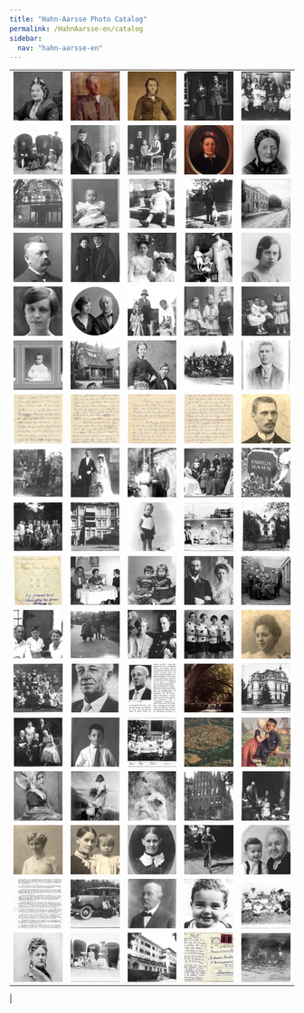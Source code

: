 ```yaml
---
title: "Hahn-Aarsse Photo Catalog"
permalink: /HahnAarsse-en/catalog
sidebar:
  nav: "hahn-aarsse-en"
---
```


||||||
| --- | --- | --- | --- | --- |
|[![AdrienneDeGrauw](/assets/images/HahnAarsse/small/AdrienneDeGrauw.jpg)](/assets/images/HahnAarsse/full/AdrienneDeGrauw.jpg)|[![BrunoHofmann](/assets/images/HahnAarsse/small/BrunoHofmann.jpg)](/assets/images/HahnAarsse/full/BrunoHofmann.jpg)|[![EdouardDeRidder](/assets/images/HahnAarsse/small/EdouardDeRidder.jpg)](/assets/images/HahnAarsse/full/EdouardDeRidder.jpg)|[![aalsmeer](/assets/images/HahnAarsse/small/aalsmeer.jpg)](/assets/images/HahnAarsse/full/aalsmeer.jpg)|[![aarsse_familie_1923](/assets/images/HahnAarsse/small/aarsse_familie_1923.jpg)](/assets/images/HahnAarsse/full/aarsse_familie_1923.jpg)|
|[![aarsse_fritz_1899_strand](/assets/images/HahnAarsse/small/aarsse_fritz_1899_strand.jpg)](/assets/images/HahnAarsse/full/aarsse_fritz_1899_strand.jpg)|[![aarsse_fritz_1907](/assets/images/HahnAarsse/small/aarsse_fritz_1907.jpg)](/assets/images/HahnAarsse/full/aarsse_fritz_1907.jpg)|[![aarsse_kleinkinderen](/assets/images/HahnAarsse/small/aarsse_kleinkinderen.jpg)](/assets/images/HahnAarsse/full/aarsse_kleinkinderen.jpg)|[![adegrauw](/assets/images/HahnAarsse/small/adegrauw.jpg)](/assets/images/HahnAarsse/full/adegrauw.jpg)|[![adrienne_de_grauw](/assets/images/HahnAarsse/small/adrienne_de_grauw.jpg)](/assets/images/HahnAarsse/full/adrienne_de_grauw.jpg)|
|[![apeldoorn](/assets/images/HahnAarsse/small/apeldoorn.jpg)](/assets/images/HahnAarsse/full/apeldoorn.jpg)|[![baby_do_hahn](/assets/images/HahnAarsse/small/baby_do_hahn.jpg)](/assets/images/HahnAarsse/full/baby_do_hahn.jpg)|[![baby_van_nagell](/assets/images/HahnAarsse/small/baby_van_nagell.jpg)](/assets/images/HahnAarsse/full/baby_van_nagell.jpg)|[![baron_van_nagell](/assets/images/HahnAarsse/small/baron_van_nagell.jpg)](/assets/images/HahnAarsse/full/baron_van_nagell.jpg)|[![buitenhuis](/assets/images/HahnAarsse/small/buitenhuis.jpg)](/assets/images/HahnAarsse/full/buitenhuis.jpg)|
|[![carl_lichtwark](/assets/images/HahnAarsse/small/carl_lichtwark.jpg)](/assets/images/HahnAarsse/full/carl_lichtwark.jpg)|[![charles_en_lout_aarsse](/assets/images/HahnAarsse/small/charles_en_lout_aarsse.jpg)](/assets/images/HahnAarsse/full/charles_en_lout_aarsse.jpg)|[![clara_hahn_en_jet_aarsse](/assets/images/HahnAarsse/small/clara_hahn_en_jet_aarsse.jpg)](/assets/images/HahnAarsse/full/clara_hahn_en_jet_aarsse.jpg)|[![dans_l_atelier](/assets/images/HahnAarsse/small/dans_l_atelier.jpg)](/assets/images/HahnAarsse/full/dans_l_atelier.jpg)|[![do_1924](/assets/images/HahnAarsse/small/do_1924.jpg)](/assets/images/HahnAarsse/full/do_1924.jpg)|
|[![do_hahn_1926](/assets/images/HahnAarsse/small/do_hahn_1926.jpg)](/assets/images/HahnAarsse/full/do_hahn_1926.jpg)|[![do_hahn_en_opa_aarse](/assets/images/HahnAarsse/small/do_hahn_en_opa_aarse.jpg)](/assets/images/HahnAarsse/full/do_hahn_en_opa_aarse.jpg)|[![do_in_bucarest](/assets/images/HahnAarsse/small/do_in_bucarest.jpg)](/assets/images/HahnAarsse/full/do_in_bucarest.jpg)|[![do_jet_en_louis1912](/assets/images/HahnAarsse/small/do_jet_en_louis1912.jpg)](/assets/images/HahnAarsse/full/do_jet_en_louis1912.jpg)|[![do_louis_en_jet_1906](/assets/images/HahnAarsse/small/do_louis_en_jet_1906.jpg)](/assets/images/HahnAarsse/full/do_louis_en_jet_1906.jpg)|
|[![do_louis_en_jet_hahn](/assets/images/HahnAarsse/small/do_louis_en_jet_hahn.jpg)](/assets/images/HahnAarsse/full/do_louis_en_jet_hahn.jpg)|[![doktershuis_in_elspeet](/assets/images/HahnAarsse/small/doktershuis_in_elspeet.jpg)](/assets/images/HahnAarsse/full/doktershuis_in_elspeet.jpg)|[![dorothea_krellenberg](/assets/images/HahnAarsse/small/dorothea_krellenberg.jpg)](/assets/images/HahnAarsse/full/dorothea_krellenberg.jpg)|[![elspeet_1932](/assets/images/HahnAarsse/small/elspeet_1932.jpg)](/assets/images/HahnAarsse/full/elspeet_1932.jpg)|[![georg_hahn_1890s](/assets/images/HahnAarsse/small/georg_hahn_1890s.jpg)](/assets/images/HahnAarsse/full/georg_hahn_1890s.jpg)|
|[![georg_hahn_letter_1918a](/assets/images/HahnAarsse/small/georg_hahn_letter_1918a.jpg)](/assets/images/HahnAarsse/full/georg_hahn_letter_1918a.jpg)|[![georg_hahn_letter_1918b](/assets/images/HahnAarsse/small/georg_hahn_letter_1918b.jpg)](/assets/images/HahnAarsse/full/georg_hahn_letter_1918b.jpg)|[![georg_hahn_letter_1918c](/assets/images/HahnAarsse/small/georg_hahn_letter_1918c.jpg)](/assets/images/HahnAarsse/full/georg_hahn_letter_1918c.jpg)|[![georg_hahn_letter_1918d](/assets/images/HahnAarsse/small/georg_hahn_letter_1918d.jpg)](/assets/images/HahnAarsse/full/georg_hahn_letter_1918d.jpg)|[![georg_hahn_verlovingsfoto](/assets/images/HahnAarsse/small/georg_hahn_verlovingsfoto.jpg)](/assets/images/HahnAarsse/full/georg_hahn_verlovingsfoto.jpg)|
|[![gus_jet_en_kleinkinderen](/assets/images/HahnAarsse/small/gus_jet_en_kleinkinderen.jpg)](/assets/images/HahnAarsse/full/gus_jet_en_kleinkinderen.jpg)|[![hahn_aarsse_marriage](/assets/images/HahnAarsse/small/hahn_aarsse_marriage.jpg)](/assets/images/HahnAarsse/full/hahn_aarsse_marriage.jpg)|[![hahn_aarsse_verloofd](/assets/images/HahnAarsse/small/hahn_aarsse_verloofd.jpg)](/assets/images/HahnAarsse/full/hahn_aarsse_verloofd.jpg)|[![hahn_aarsse_verloving](/assets/images/HahnAarsse/small/hahn_aarsse_verloving.jpg)](/assets/images/HahnAarsse/full/hahn_aarsse_verloving.jpg)|[![hahn_gravestone](/assets/images/HahnAarsse/small/hahn_gravestone.jpg)](/assets/images/HahnAarsse/full/hahn_gravestone.jpg)|
|[![hahn_sisters](/assets/images/HahnAarsse/small/hahn_sisters.jpg)](/assets/images/HahnAarsse/full/hahn_sisters.jpg)|[![hahn_sisters_house](/assets/images/HahnAarsse/small/hahn_sisters_house.jpg)](/assets/images/HahnAarsse/full/hahn_sisters_house.jpg)|[![hans_met_eendje](/assets/images/HahnAarsse/small/hans_met_eendje.jpg)](/assets/images/HahnAarsse/full/hans_met_eendje.jpg)|[![hoffmann_scheveningen](/assets/images/HahnAarsse/small/hoffmann_scheveningen.jpg)](/assets/images/HahnAarsse/full/hoffmann_scheveningen.jpg)|[![huis_van_nagell__a_](/assets/images/HahnAarsse/small/huis_van_nagell__a_.jpg)](/assets/images/HahnAarsse/full/huis_van_nagell__a_.jpg)|
|[![huis_van_nagell__b_](/assets/images/HahnAarsse/small/huis_van_nagell__b_.jpg)](/assets/images/HahnAarsse/full/huis_van_nagell__b_.jpg)|[![jet_60th_birthday](/assets/images/HahnAarsse/small/jet_60th_birthday.jpg)](/assets/images/HahnAarsse/full/jet_60th_birthday.jpg)|[![jet_aarse_en_clara_hahn](/assets/images/HahnAarsse/small/jet_aarse_en_clara_hahn.jpg)](/assets/images/HahnAarsse/full/jet_aarse_en_clara_hahn.jpg)|[![jet_aarse_en_gus_gerhard](/assets/images/HahnAarsse/small/jet_aarse_en_gus_gerhard.jpg)](/assets/images/HahnAarsse/full/jet_aarse_en_gus_gerhard.jpg)|[![jet_aarsse_1899](/assets/images/HahnAarsse/small/jet_aarsse_1899.jpg)](/assets/images/HahnAarsse/full/jet_aarsse_1899.jpg)|
|[![jet_en_lu](/assets/images/HahnAarsse/small/jet_en_lu.jpg)](/assets/images/HahnAarsse/full/jet_en_lu.jpg)|[![jet_jet_gus_en_ineke](/assets/images/HahnAarsse/small/jet_jet_gus_en_ineke.jpg)](/assets/images/HahnAarsse/full/jet_jet_gus_en_ineke.jpg)|[![jettie_en_dik](/assets/images/HahnAarsse/small/jettie_en_dik.jpg)](/assets/images/HahnAarsse/full/jettie_en_dik.jpg)|[![jetty_met_buurmeisjes](/assets/images/HahnAarsse/small/jetty_met_buurmeisjes.jpg)](/assets/images/HahnAarsse/full/jetty_met_buurmeisjes.jpg)|[![jo_aarsse_verlovingsfoto](/assets/images/HahnAarsse/small/jo_aarsse_verlovingsfoto.jpg)](/assets/images/HahnAarsse/full/jo_aarsse_verlovingsfoto.jpg)|
|[![kakschooltje](/assets/images/HahnAarsse/small/kakschooltje.jpg)](/assets/images/HahnAarsse/full/kakschooltje.jpg)|[![lcg_hahn](/assets/images/HahnAarsse/small/lcg_hahn.jpg)](/assets/images/HahnAarsse/full/lcg_hahn.jpg)|[![lcg_hahn_article](/assets/images/HahnAarsse/small/lcg_hahn_article.jpg)](/assets/images/HahnAarsse/full/lcg_hahn_article.jpg)|[![le_canalet](/assets/images/HahnAarsse/small/le_canalet.jpg)](/assets/images/HahnAarsse/full/le_canalet.jpg)|[![legation_de_pays_bas](/assets/images/HahnAarsse/small/legation_de_pays_bas.jpg)](/assets/images/HahnAarsse/full/legation_de_pays_bas.jpg)|
|[![lichtwark_family](/assets/images/HahnAarsse/small/lichtwark_family.jpg)](/assets/images/HahnAarsse/full/lichtwark_family.jpg)|[![louis_hahn_1913](/assets/images/HahnAarsse/small/louis_hahn_1913.jpg)](/assets/images/HahnAarsse/full/louis_hahn_1913.jpg)|[![louis_jetje_jo_en_do](/assets/images/HahnAarsse/small/louis_jetje_jo_en_do.jpg)](/assets/images/HahnAarsse/full/louis_jetje_jo_en_do.jpg)|[![luebeck](/assets/images/HahnAarsse/small/luebeck.jpg)](/assets/images/HahnAarsse/full/luebeck.jpg)|[![malie_en_jacques](/assets/images/HahnAarsse/small/malie_en_jacques.jpg)](/assets/images/HahnAarsse/full/malie_en_jacques.jpg)|
|[![malie_enfant](/assets/images/HahnAarsse/small/malie_enfant.jpg)](/assets/images/HahnAarsse/full/malie_enfant.jpg)|[![malie_la_cote](/assets/images/HahnAarsse/small/malie_la_cote.jpg)](/assets/images/HahnAarsse/full/malie_la_cote.jpg)|[![malie_prise_facile](/assets/images/HahnAarsse/small/malie_prise_facile.jpg)](/assets/images/HahnAarsse/full/malie_prise_facile.jpg)|[![marienkirchhof_luebeck](/assets/images/HahnAarsse/small/marienkirchhof_luebeck.jpg)](/assets/images/HahnAarsse/full/marienkirchhof_luebeck.jpg)|[![mimi_gus_ineke_jet_oma](/assets/images/HahnAarsse/small/mimi_gus_ineke_jet_oma.jpg)](/assets/images/HahnAarsse/full/mimi_gus_ineke_jet_oma.jpg)|
|[![nini_d_oultremont](/assets/images/HahnAarsse/small/nini_d_oultremont.jpg)](/assets/images/HahnAarsse/full/nini_d_oultremont.jpg)|[![oma_do_en_do_hahn](/assets/images/HahnAarsse/small/oma_do_en_do_hahn.jpg)](/assets/images/HahnAarsse/full/oma_do_en_do_hahn.jpg)|[![oma_do_hahn_krellenberg](/assets/images/HahnAarsse/small/oma_do_hahn_krellenberg.jpg)](/assets/images/HahnAarsse/full/oma_do_hahn_krellenberg.jpg)|[![oma_hahn](/assets/images/HahnAarsse/small/oma_hahn.jpg)](/assets/images/HahnAarsse/full/oma_hahn.jpg)|[![oma_hahn_en_lcg_hahn](/assets/images/HahnAarsse/small/oma_hahn_en_lcg_hahn.jpg)](/assets/images/HahnAarsse/full/oma_hahn_en_lcg_hahn.jpg)|
|[![oma_hahn_memoir](/assets/images/HahnAarsse/small/oma_hahn_memoir.jpg)](/assets/images/HahnAarsse/full/oma_hahn_memoir.jpg)|[![oom_gus_met_auto](/assets/images/HahnAarsse/small/oom_gus_met_auto.jpg)](/assets/images/HahnAarsse/full/oom_gus_met_auto.jpg)|[![opa_louis_aarsse_1918](/assets/images/HahnAarsse/small/opa_louis_aarsse_1918.jpg)](/assets/images/HahnAarsse/full/opa_louis_aarsse_1918.jpg)|[![roderic_aarsse](/assets/images/HahnAarsse/small/roderic_aarsse.jpg)](/assets/images/HahnAarsse/full/roderic_aarsse.jpg)|[![victoire_edith_strand](/assets/images/HahnAarsse/small/victoire_edith_strand.jpg)](/assets/images/HahnAarsse/full/victoire_edith_strand.jpg)|
|[![victoire_fritz_1873](/assets/images/HahnAarsse/small/victoire_fritz_1873.jpg)](/assets/images/HahnAarsse/full/victoire_fritz_1873.jpg)|[![victoire_strand](/assets/images/HahnAarsse/small/victoire_strand.jpg)](/assets/images/HahnAarsse/full/victoire_strand.jpg)|[![villa_pacis__a_](/assets/images/HahnAarsse/small/villa_pacis__a_.jpg)](/assets/images/HahnAarsse/full/villa_pacis__a_.jpg)|[![villa_pacis__b_](/assets/images/HahnAarsse/small/villa_pacis__b_.jpg)](/assets/images/HahnAarsse/full/villa_pacis__b_.jpg)|[![zwemles_in_de_ourthe](/assets/images/HahnAarsse/small/zwemles_in_de_ourthe.jpg)](/assets/images/HahnAarsse/full/zwemles_in_de_ourthe.jpg)|
|
